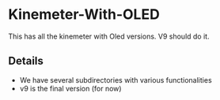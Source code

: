 # Kinemeter-With-OLED
This has all the kinemeter with Oled versions. V9 should do it.
## Details 
* We have several subdirectories with various functionalities 
* v9 is the final version (for now)
